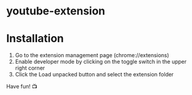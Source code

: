 # youtube-extension


# Installation

1. Go to the extension management page (chrome://extensions)
2. Enable developer mode by clicking on the toggle switch in the upper right corner
3. Click the Load unpacked button and select the extension folder

Have fun! 📺
